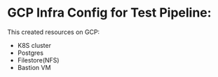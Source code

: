 # GCP Infra Config for Test Pipeline: 


This created resources on GCP:
* K8S cluster
* Postgres 
* Filestore(NFS)
* Bastion VM

